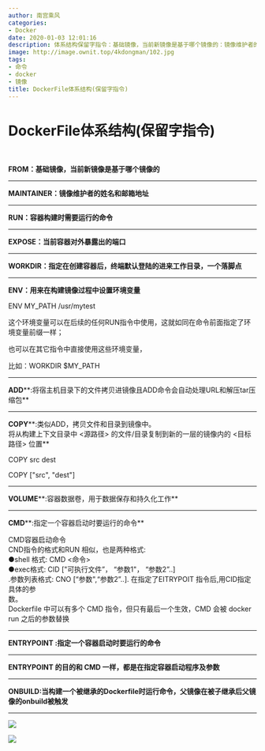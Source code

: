 ```yaml
---
author: 南宫乘风
categories:
- Docker
date: 2020-01-03 12:01:16
description: 体系结构保留字指令：基础镜像，当前新镜像是基于哪个镜像的：镜像维护者的姓名和邮箱地址：容器构建时需要运行的命令：当前容器对外暴露出的端口：指定在创建容器后，终端默认登陆的进来工作目录，一个落脚点：用来。。。。。。。
image: http://image.ownit.top/4kdongman/102.jpg
tags:
- 命令
- docker
- 镜像
title: DockerFile体系结构(保留字指令)
---
```


<!--more-->

# **DockerFile体系结构\(保留字指令\)**

 

**FROM：基础镜像，当前新镜像是基于哪个镜像的**

---

**MAINTAINER：镜像维护者的姓名和邮箱地址**

---

**RUN：容器构建时需要运行的命令**

---

**EXPOSE：当前容器对外暴露出的端口**

---

**WORKDIR：指定在创建容器后，终端默认登陆的进来工作目录，一个落脚点**

---

**ENV：用来在构建镜像过程中设置环境变量**

ENV MY\_PATH /usr/mytest

这个环境变量可以在后续的任何RUN指令中使用，这就如同在命令前面指定了环境变量前缀一样；

也可以在其它指令中直接使用这些环境变量，

比如：WORKDIR \$MY\_PATH

---

**ADD****:将宿主机目录下的文件拷贝进镜像且ADD命令会自动处理URL和解压tar压缩包**

---

**COPY****:类似ADD，拷贝文件和目录到镜像中。  
将从构建上下文目录中 \<源路径> 的文件/目录复制到新的一层的镜像内的 \<目标路径> 位置**

COPY src dest

COPY \["src", "dest"\]

---

**VOLUME****:容器数据卷，用于数据保存和持久化工作**

---

**CMD****:指定一个容器启动时要运行的命令**

CMD容器启动命令  
CND指令的格式和RUN 相似，也是两种格式:  
●shell 格式: CMD \<命令>   
●exec格式: CID \["可执行文件”， “参数1"， “参数2”..\]  
.参数列表格式: CNO \[“参数",“参数2”..\]. 在指定了EITRYPOIT 指令后,用CID指定具体的参  
数。  
Dockerfile 中可以有多个 CMD 指令，但只有最后一个生效，CMD 会被 docker run 之后的参数替换

---

**ENTRYPOINT :指定一个容器启动时要运行的命令**

---

**ENTRYPOINT 的目的和 CMD 一样，都是在指定容器启动程序及参数**

---

**ONBUILD:当构建一个被继承的Dockerfile时运行命令，父镜像在被子继承后父镜像的onbuild被触发**

---

![](http://image.ownit.top/csdn/20200103115311689.png)

![](http://image.ownit.top/csdn/20200103114109463.png)